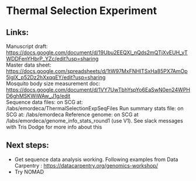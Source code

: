 # Thermal Selection Experiment
 
## Links:

Manuscript draft: https://docs.google.com/document/d/19Ubu2EEQXl_nQds2mQTjXvEUH_yTWDDFenYHbrP_YZc/edit?usp=sharing      
Master data sheet: https://docs.google.com/spreadsheets/d/1tW97MxFNHITSxHa85PX7AmOp5lglX_p52Dz2hXxqqEY/edit?usp=sharing    
Mosquito body size measurement doc: https://docs.google.com/document/d/1VY7UwTbhYspYo6EaSwN0en24WPHD6ghMSKWiWAw_J1g/edit    
Sequence data files: on SCG at: /labs/emordeca/ThermalSelectionExpSeqFiles
Run summary stats file: on SCG at: /labs/emordeca
Reference genome: on SCG at /labs/emordeca/genome_info_stats_round1 (use V1). See slack messages with Tris Dodge for more info about this

## Next steps:

- Get sequence data analysis working. Following examples from Data Carpentry : https://datacarpentry.org/genomics-workshop/ 
- Try NOMAD

